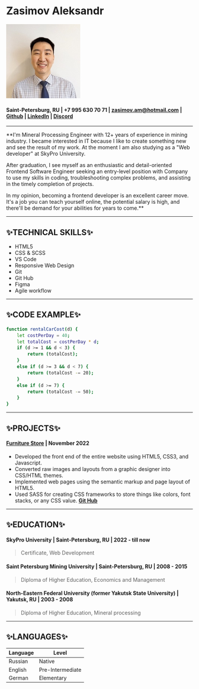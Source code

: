 # **Zasimov Aleksandr**
![Avatar_img](./avatar.jpg)
#### Saint-Petersburg, RU | +7 995 630 70 71 | zasimov.am@hotmail.com | [Github](https://github.com/aleksandr-zasimov) | [LinkedIn](https://www.linkedin.com/in/aleksandr-zasimov) | [Discord](https://discordapp.com/users/1043219192813461595 (@aleksandr-zasimov))

---
**I'm Mineral Processing Engineer with 12+ years of experience in mining industry.
I became interested in IT because I like to create something new and see the result of my work. At the moment I am also studying as a "Web developer" at SkyPro University.

After graduation, I see myself as an enthusiastic and detail-oriented Frontend Software Engineer seeking an entry-level position with Company to use my skills in coding, troubleshooting complex problems, and assisting in the timely completion of projects.

In my opinion, becoming a frontend developer is an excellent career move. It's a job you can teach yourself online, the potential salary is high, and there'll be demand for your abilities for years to come.**

---


## ✨TECHNICAL SKILLS✨

* HTML5
* CSS & SCSS
* VS Code
* Responsive Web Design
* Git
* Git Hub
* Figma
* Agile workflow

---

## ✨CODE EXAMPLE✨
```sh
function rentalCarCost(d) {
    let costPerDay = 40;
    let totalCost = costPerDay * d;
    if (d >= 1 && d < 3) {
        return (totalCost);
    }
    else if (d >= 3 && d < 7) {
        return (totalCost -= 20);
    }
    else if (d >= 7) {
        return (totalCost -= 50);
    }  
}
```

---

## ✨PROJECTS✨

#### **[Furniture Store](https://aleksandr-zasimov.github.io/Furniture-Store/)** | November 2022

* Developed the front end of the entire website using HTML5, CSS3, and Javascript.
* Converted raw images and layouts from a graphic designer into CSS/HTML themes.
* Implemented web pages using the semantic markup and page layout of HTML5.
* Used SASS for creating CSS frameworks to store things like colors, font stacks, or any CSS value.
**[Git Hub](https://https://github.com/aleksandr-zasimov/Furniture-Store)**

---

## ✨EDUCATION✨

#### **SkyPro University** | Saint-Petersburg, RU | 2022 - till now
> Certificate, Web Development
#### **Saint Petersburg Mining University** | Saint-Petersburg, RU | 2008 - 2015
> Diploma of Higher Education, Economics and Management
#### **North-Eastern Federal University (former Yakutsk State University)** | Yakutsk, RU | 2003 - 2008
> Diploma of Higher Education, Mineral processing
---

## ✨LANGUAGES✨
| Language | Level |
| ------ | ------ |
| Russian | Native |
| English | Pre-Intermediate |
| German | Elementary |